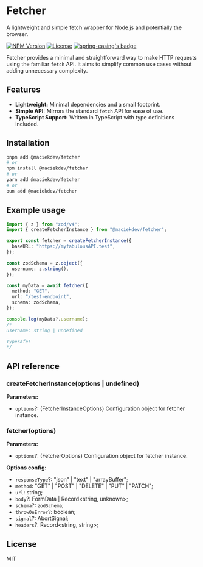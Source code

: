 # Fetcher

A lightweight and simple fetch wrapper for Node.js and potentially the browser.

[![NPM Version](https://img.shields.io/npm/v/@maciekdev/fetcher)](https://www.npmjs.com/package/@maciekdev/fetcher)
[![License](https://img.shields.io/badge/License-MIT-green.svg)](https://opensource.org/licenses/MIT)
[![spring-easing's badge](https://deno.bundlejs.com/?q=@maciekdev/fetcher&badge=simple&badge-style=flat)](https://bundlejs.com/?q=@maciekdev/fetcher)

Fetcher provides a minimal and straightforward way to make HTTP requests using the familiar `fetch` API. It aims to simplify common use cases without adding unnecessary complexity.

## Features

- **Lightweight:** Minimal dependencies and a small footprint.
- **Simple API:** Mirrors the standard `fetch` API for ease of use.
- **TypeScript Support:** Written in TypeScript with type definitions included.

## Installation

```bash
pnpm add @maciekdev/fetcher
# or
npm install @maciekdev/fetcher
# or
yarn add @maciekdev/fetcher
# or
bun add @maciekdev/fetcher
```

## Example usage

```ts
import { z } from "zod/v4";
import { createFetcherInstance } from "@maciekdev/fetcher";

export const fetcher = createFetcherInstance({
  baseURL: "https://myfabulousAPI.test",
});

const zodSchema = z.object({
  username: z.string(),
});

const myData = await fetcher({
  method: "GET",
  url: "/test-endpoint",
  schema: zodSchema,
});

console.log(myData?.username);
/*
username: string | undefined

Typesafe!
*/
```

## API reference

### createFetcherInstance(options | undefined)

**Parameters:**

- `options`?: (FetcherInstanceOptions) Configuration object for fetcher instance.

### fetcher(options)

**Parameters:**

- `options`?: (FetcherOptions) Configuration object for fetcher instance.

**Options config:**

- `responseType`?: "json" | "text" | "arrayBuffer";
- `method`: "GET" | "POST" | "DELETE" | "PUT" | "PATCH";
- `url`: string;
- `body`?: FormData | Record<string, unknown>;
- `schema`?: `zodSchema`;
- `throwOnError`?: boolean;
- `signal`?: AbortSignal;
- `headers`?: Record<string, string>;

## License

MIT
